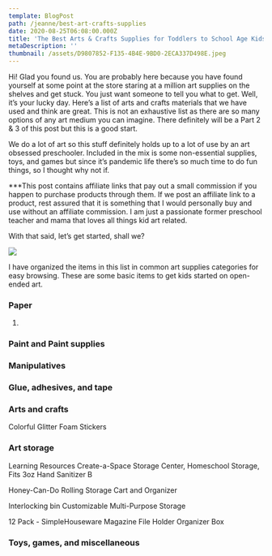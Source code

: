```yaml
---
template: BlogPost
path: /jeanne/best-art-crafts-supplies
date: 2020-08-25T06:08:00.000Z
title: 'The Best Arts & Crafts Supplies for Toddlers to School Age Kids, Part 1'
metaDescription: ''
thumbnail: /assets/D9807852-F135-4B4E-9BD0-2ECA337D498E.jpeg
---
```

Hi! Glad you found us. You are probably here because you have found yourself at some point at the store staring at a million art supplies on the shelves and get stuck. You just want someone to tell you what to get. Well, it’s your lucky day. Here’s a list of arts and crafts materials that we have used and think are great. This is not an exhaustive list as there are so many options of any art medium you can imagine. There definitely will be a Part 2 & 3 of this post but this is a good start. 

We do a lot of art so this stuff definitely holds up to a lot of use by an art obsessed preschooler. Included in the mix is some non-essential supplies, toys, and games but since it’s pandemic life there’s so much time to do fun things, so I thought why not if.

\*\**This post contains affiliate links that pay out a small commission if you happen to purchase products through them.  If we post an affiliate link to a product, rest assured that it is something that I would personally buy and use without an affiliate commission. I am just a passionate former preschool teacher and mama that loves all things kid art related. 

With that said, let’s get started, shall we?

![](/assets/daniel-lincoln-HlEu2OvHtI0-unsplash.jpg)

I have organized the items in this list in common art supplies categories for easy browsing. These are some basic items to get kids started on open-ended art. 

### Paper

1)

### Paint and Paint supplies

### Manipulatives

### Glue, adhesives, and tape

### Arts and crafts

Colorful Glitter Foam Stickers

### Art storage

Learning Resources Create-a-Space Storage Center, Homeschool Storage, Fits 3oz Hand Sanitizer B

Honey-Can-Do Rolling Storage Cart and Organizer

Interlocking bin Customizable Multi-Purpose Storage

12 Pack - SimpleHouseware Magazine File Holder Organizer Box





### Toys, games, and miscellaneous
